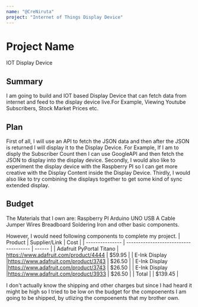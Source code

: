 ```yaml
---
name: "@CreNiruta"
project: "Internet of Things Display Device"
---
```


# Project Name
IOT Display Device
## Summary

I am going to build and IOT based Display Device that can fetch data from internet and feed to the display device live.For Example, Viewing Youtube Subscribers, Stock Market Prices etc.

## Plan
First of all, I will use an API to fetch the JSON data and then after the JSON is returned I will display it to the Display Device. 
For Example, If I am to disply the Subscriber Count then I can use GoogleAPI and then fetch the JSON to display into the display device.
Secondly, I would also like to experiment the display device with the Raspberry PI so I can get more creative with the Display Content inside the Display Device.
Thirdly, I would also like to try combining the displays together to get some kind of sync extended display.
## Budget

The Materials that I own are:
Raspberry PI
Arduino UNO
USB A Cable
Jumper Wires
Breadboard
Soldering Iron and other basic components.

However, I would need following components to complete my project.
| Product         | Supplier/Link                         | Cost   |
| --------------- | ------------------------------------- | ------ |
| Adafruit PyPortal Titano   | https://www.adafruit.com/product/4444 | $59.95  |
| E-Ink Display |https://www.adafruit.com/product/3743  | $26.50 |
| E-Ink Display |https://www.adafruit.com/product/3743  | $26.50 |
| E-Ink Display |https://www.adafruit.com/product/3933  | $26.50 |
| Total           |                                       | $139.45 |

I don't actually know the shipping and other charges but since I had heard it might be high so I tried to be low on the budget for the compoenents I am going to be shipped, by utlizing the compoenents that my brother own.
